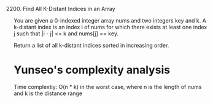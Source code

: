 2200. Find All K-Distant Indices in an Array

You are given a 0-indexed integer array nums and two integers key and k. A k-distant index is an index i of nums for which there exists at least one index j such that |i - j| <= k and nums[j] == key.

Return a list of all k-distant indices sorted in increasing order.

# Yunseo's complexity analysis
Time complextiy: O(n * k) in the worst case, 
where n is the length of nums and k is the distance range